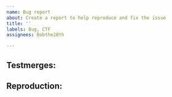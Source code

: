 ```yaml
---
name: Bug report
about: Create a report to help reproduce and fix the issue
title: ''
labels: Bug, CTF
assignees: Bobthe28th

---
```


## Testmerges:
<!--Ask server hoster-->

## Reproduction:
